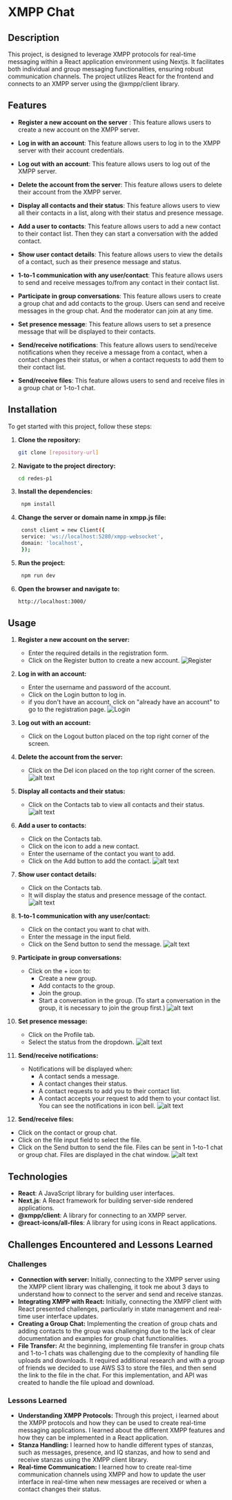 # XMPP Chat

## Description

This project, is designed to leverage XMPP protocols for real-time messaging within a React application environment using Nextjs. It facilitates both individual and group messaging functionalities, ensuring robust communication channels. The project utilizes React for the frontend and connects to an XMPP server using the @xmpp/client library.

## Features

- **Register a new account on the server** : This feature allows users to create a new account on the XMPP server. 

- **Log in with an account**: This feature allows users to log in to the XMPP server with their account credentials. 

- **Log out with an account**: This feature allows users to log out of the XMPP server.

- **Delete the account from the server**: This feature allows users to delete their account from the XMPP server.

- **Display all contacts and their status**: This feature allows users to view all their contacts in a list, along with their status and presence message.

- **Add a user to contacts**: This feature allows users to add a new contact to their contact list. Then they can start a conversation with the added contact. 

- **Show user contact details**: This feature allows users to view the details of a contact, such as their presence message and status.

- **1-to-1 communication with any user/contact**: This feature allows users to send and receive messages to/from any contact in their contact list. 

- **Participate in group conversations**: This feature allows users to create a group chat and add contacts to the group. Users can send and receive messages in the group chat. And the moderator can join at any time. 

- **Set presence message**: This feature allows users to set a presence message that will be displayed to their contacts. 

- **Send/receive notifications**: This feature allows users to send/receive notifications when they receive a message from a contact, when a contact changes their status, or when a contact requests to add them to their contact list.

- **Send/receive files**: This feature allows users to send and receive files in a group chat or 1-to-1 chat.

## Installation

To get started with this project, follow these steps:

1. **Clone the repository:**
   ```bash
   git clone [repository-url]
    ```
2. **Navigate to the project directory:**
   ```bash
   cd redes-p1
   ```
3. **Install the dependencies:**
   ```bash
    npm install
    ```
4. **Change the server or domain name in xmpp.js file:**
   ```bash
    const client = new Client({
    service: 'ws://localhost:5280/xmpp-websocket',
    domain: 'localhost', 
    });
    ```
5. **Run the project:**
    ```bash
     npm run dev
     ```
6. **Open the browser and navigate to:**
    ```bash
    http://localhost:3000/
    ```

## Usage

1. **Register a new account on the server:**
   - Enter the required details in the registration form.
   - Click on the Register button to create a new account.
![Register](<imagesReadMe/Captura de pantalla 2024-08-20 a las 01.15.40.png>)

2. **Log in with an account:**
   - Enter the username and password of the account.
   - Click on the Login button to log in.
   - if you don't have an account, click on "already have an account" to go to the registration page.
![Login](<imagesReadMe/Captura de pantalla 2024-08-20 a las 01.17.25.png>)

3. **Log out with an account:**
   - Click on the Logout button placed on the top right corner of the screen.
4. **Delete the account from the server:**
    - Click on the Del icon placed on the top right corner of the screen.
   ![alt text](<imagesReadMe/Captura de pantalla 2024-08-20 a las 01.18.24.png>)

5. **Display all contacts and their status:**
   - Click on the Contacts tab to view all contacts and their status.
   ![alt text](<imagesReadMe/Captura de pantalla 2024-08-20 a las 20.31.08.png>)

6. **Add a user to contacts:**
   - Click on the Contacts tab.
   - Click on the icon to add a new contact.
   - Enter the username of the contact you want to add.
   - Click on the Add button to add the contact.
   ![alt text](<imagesReadMe/Captura de pantalla 2024-08-20 a las 20.32.10.png>)

7. **Show user contact details:**
   - Click on the Contacts tab.
   - It will display the status and presence message of the contact.
   ![alt text](<imagesReadMe/Captura de pantalla 2024-08-20 a las 20.31.08.png>)

8. **1-to-1 communication with any user/contact:**
   - Click on the contact you want to chat with.
   - Enter the message in the input field.
   - Click on the Send button to send the message.
   ![alt text](<imagesReadMe/Captura de pantalla 2024-08-20 a las 20.34.21.png>)

9. **Participate in group conversations:**
   - Click on the + icon to:
       - Create a new group.
       - Add contacts to the group.
       - Join the group.
       - Start a conversation in the group.
       (To start a conversation in the group, it is necessary to join the group first.)
   ![alt text](<imagesReadMe/Captura de pantalla 2024-08-20 a las 20.37.40.png>)

10. **Set presence message:**
    - Click on the Profile tab.
    - Select the status from the dropdown.
   ![alt text](<imagesReadMe/Captura de pantalla 2024-08-20 a las 20.40.03.png>)

11. **Send/receive notifications:**
    - Notifications will be displayed when:
        - A contact sends a message.
        - A contact changes their status.
        - A contact requests to add you to their contact list.
        - A contact accepts your request to add them to your contact list.
   You can see the notifications in icon bell.
   ![alt text](<imagesReadMe/Captura de pantalla 2024-08-20 a las 20.41.43.png>)

12. **Send/receive files:**
   - Click on the contact or group chat.
   - Click on the file input field to select the file.
   - Click on the Send button to send the file.
   Files can be sent in 1-to-1 chat or group chat.
   Files are displayed in the chat window.
   ![alt text](<imagesReadMe/Captura de pantalla 2024-08-20 a las 20.44.13.png>)

## Technologies
- **React**: A JavaScript library for building user interfaces.
- **Next.js**: A React framework for building server-side rendered applications.
- **@xmpp/client**: A library for connecting to an XMPP server.
- **@react-icons/all-files**: A library for using icons in React applications.

## Challenges Encountered and Lessons Learned

### Challenges
- **Connection with server:** Initially, connecting to the XMPP server using the XMPP client library was challenging, it took me about 3 days to understand how to connect to the server and send and receive stanzas. 
- **Integrating XMPP with React:** Initially, connecting the XMPP client with React presented challenges, particularly in state management and real-time user interface updates. 
- **Creating a Group Chat:** Implementing the creation of group chats and adding contacts to the group was challenging due to the lack of clear documentation and examples for group chat functionalities.
- **File Transfer:** At the beginning, implementing file transfer in group chats and 1-to-1 chats was challenging due to the complexity of handling file uploads and downloads. It required additional research and with a group of friends we decided to use AWS S3 to store the files, and then send the link to the file in the chat. For this implementation, and API was created to handle the file upload and download.

### Lessons Learned
- **Understanding XMPP Protocols:** Through this project, i learned about the XMPP protocols and how they can be used to create real-time messaging applications. I learned about the different XMPP features and how they can be implemented in a React application.
- **Stanza Handling:** I learned how to handle different types of stanzas, such as messages, presence, and IQ stanzas, and how to send and receive stanzas using the XMPP client library.
- **Real-time Communication:** I learned how to create real-time communication channels using XMPP and how to update the user interface in real-time when new messages are received or when a contact changes their status.

